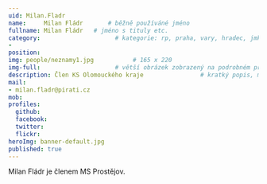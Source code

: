 ```yaml
---
uid: Milan.Fladr
name:     Milan Fládr       # běžně používáné jméno
fullname: Milan Fládr   # jméno s tituly etc.
category:                     # kategorie: rp, praha, vary, hradec, jmk, senat
- 
position:
img: people/neznamy1.jpg           # 165 x 220
img-full:                     # větší obrázek zobrazený na podrobném profilu
description: Člen KS Olomouckého kraje                # kratký popis, max 160 znaků
mail:
- milan.fladr@pirati.cz
mob:         
profiles:
  github:
  facebook:       
  twitter:        
  flickr:       
heroImg: banner-default.jpg
published: true
---
```

Milan Fládr je členem MS Prostějov.
